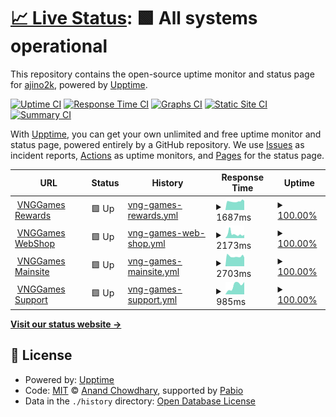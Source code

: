 # [📈 Live Status](https://demo.upptime.js.org): <!--live status--> **🟩 All systems operational**

This repository contains the open-source uptime monitor and status page for [ajino2k](https://techzones.me/), powered by [Upptime](https://github.com/upptime/upptime).

[![Uptime CI](https://github.com/ajino2k/awesome-uptime/workflows/Uptime%20CI/badge.svg)](https://github.com/ajino2k/awesome-uptime/actions?query=workflow%3A%22Uptime+CI%22)
[![Response Time CI](https://github.com/ajino2k/awesome-uptime/workflows/Response%20Time%20CI/badge.svg)](https://github.com/ajino2k/awesome-uptime/actions?query=workflow%3A%22Response+Time+CI%22)
[![Graphs CI](https://github.com/ajino2k/awesome-uptime/workflows/Graphs%20CI/badge.svg)](https://github.com/ajino2k/awesome-uptime/actions?query=workflow%3A%22Graphs+CI%22)
[![Static Site CI](https://github.com/ajino2k/awesome-uptime/workflows/Static%20Site%20CI/badge.svg)](https://github.com/ajino2k/awesome-uptime/actions?query=workflow%3A%22Static+Site+CI%22)
[![Summary CI](https://github.com/ajino2k/awesome-uptime/workflows/Summary%20CI/badge.svg)](https://github.com/ajino2k/awesome-uptime/actions?query=workflow%3A%22Summary+CI%22)

With [Upptime](https://upptime.js.org), you can get your own unlimited and free uptime monitor and status page, powered entirely by a GitHub repository. We use [Issues](https://github.com/ajino2k/awesome-uptime/issues) as incident reports, [Actions](https://github.com/ajino2k/awesome-uptime/actions) as uptime monitors, and [Pages](https://demo.upptime.js.org) for the status page.

<!--start: status pages-->
<!-- This summary is generated by Upptime (https://github.com/upptime/upptime) -->
<!-- Do not edit this manually, your changes will be overwritten -->
<!-- prettier-ignore -->
| URL | Status | History | Response Time | Uptime |
| --- | ------ | ------- | ------------- | ------ |
| <img alt="" src="https://icons.duckduckgo.com/ip3/rewards.vnggames.com.ico" height="13"> [VNGGames Rewards](https://rewards.vnggames.com) | 🟩 Up | [vng-games-rewards.yml](https://github.com/ajino2k/awesome-uptime/commits/HEAD/history/vng-games-rewards.yml) | <details><summary><img alt="Response time graph" src="./graphs/vng-games-rewards/response-time-week.png" height="20"> 1687ms</summary><br><a href="https://ajino2k.github.io/awesome-uptime/history/vng-games-rewards"><img alt="Response time 1687" src="https://img.shields.io/endpoint?url=https%3A%2F%2Fraw.githubusercontent.com%2Fajino2k%2Fawesome-uptime%2FHEAD%2Fapi%2Fvng-games-rewards%2Fresponse-time.json"></a><br><a href="https://ajino2k.github.io/awesome-uptime/history/vng-games-rewards"><img alt="24-hour response time 1787" src="https://img.shields.io/endpoint?url=https%3A%2F%2Fraw.githubusercontent.com%2Fajino2k%2Fawesome-uptime%2FHEAD%2Fapi%2Fvng-games-rewards%2Fresponse-time-day.json"></a><br><a href="https://ajino2k.github.io/awesome-uptime/history/vng-games-rewards"><img alt="7-day response time 1687" src="https://img.shields.io/endpoint?url=https%3A%2F%2Fraw.githubusercontent.com%2Fajino2k%2Fawesome-uptime%2FHEAD%2Fapi%2Fvng-games-rewards%2Fresponse-time-week.json"></a><br><a href="https://ajino2k.github.io/awesome-uptime/history/vng-games-rewards"><img alt="30-day response time 1687" src="https://img.shields.io/endpoint?url=https%3A%2F%2Fraw.githubusercontent.com%2Fajino2k%2Fawesome-uptime%2FHEAD%2Fapi%2Fvng-games-rewards%2Fresponse-time-month.json"></a><br><a href="https://ajino2k.github.io/awesome-uptime/history/vng-games-rewards"><img alt="1-year response time 1687" src="https://img.shields.io/endpoint?url=https%3A%2F%2Fraw.githubusercontent.com%2Fajino2k%2Fawesome-uptime%2FHEAD%2Fapi%2Fvng-games-rewards%2Fresponse-time-year.json"></a></details> | <details><summary><a href="https://ajino2k.github.io/awesome-uptime/history/vng-games-rewards">100.00%</a></summary><a href="https://ajino2k.github.io/awesome-uptime/history/vng-games-rewards"><img alt="All-time uptime 100.00%" src="https://img.shields.io/endpoint?url=https%3A%2F%2Fraw.githubusercontent.com%2Fajino2k%2Fawesome-uptime%2FHEAD%2Fapi%2Fvng-games-rewards%2Fuptime.json"></a><br><a href="https://ajino2k.github.io/awesome-uptime/history/vng-games-rewards"><img alt="24-hour uptime 100.00%" src="https://img.shields.io/endpoint?url=https%3A%2F%2Fraw.githubusercontent.com%2Fajino2k%2Fawesome-uptime%2FHEAD%2Fapi%2Fvng-games-rewards%2Fuptime-day.json"></a><br><a href="https://ajino2k.github.io/awesome-uptime/history/vng-games-rewards"><img alt="7-day uptime 100.00%" src="https://img.shields.io/endpoint?url=https%3A%2F%2Fraw.githubusercontent.com%2Fajino2k%2Fawesome-uptime%2FHEAD%2Fapi%2Fvng-games-rewards%2Fuptime-week.json"></a><br><a href="https://ajino2k.github.io/awesome-uptime/history/vng-games-rewards"><img alt="30-day uptime 100.00%" src="https://img.shields.io/endpoint?url=https%3A%2F%2Fraw.githubusercontent.com%2Fajino2k%2Fawesome-uptime%2FHEAD%2Fapi%2Fvng-games-rewards%2Fuptime-month.json"></a><br><a href="https://ajino2k.github.io/awesome-uptime/history/vng-games-rewards"><img alt="1-year uptime 100.00%" src="https://img.shields.io/endpoint?url=https%3A%2F%2Fraw.githubusercontent.com%2Fajino2k%2Fawesome-uptime%2FHEAD%2Fapi%2Fvng-games-rewards%2Fuptime-year.json"></a></details>
| <img alt="" src="https://icons.duckduckgo.com/ip3/shop.vnggames.com.ico" height="13"> [VNGGames WebShop](https://shop.vnggames.com) | 🟩 Up | [vng-games-web-shop.yml](https://github.com/ajino2k/awesome-uptime/commits/HEAD/history/vng-games-web-shop.yml) | <details><summary><img alt="Response time graph" src="./graphs/vng-games-web-shop/response-time-week.png" height="20"> 2173ms</summary><br><a href="https://ajino2k.github.io/awesome-uptime/history/vng-games-web-shop"><img alt="Response time 2173" src="https://img.shields.io/endpoint?url=https%3A%2F%2Fraw.githubusercontent.com%2Fajino2k%2Fawesome-uptime%2FHEAD%2Fapi%2Fvng-games-web-shop%2Fresponse-time.json"></a><br><a href="https://ajino2k.github.io/awesome-uptime/history/vng-games-web-shop"><img alt="24-hour response time 1775" src="https://img.shields.io/endpoint?url=https%3A%2F%2Fraw.githubusercontent.com%2Fajino2k%2Fawesome-uptime%2FHEAD%2Fapi%2Fvng-games-web-shop%2Fresponse-time-day.json"></a><br><a href="https://ajino2k.github.io/awesome-uptime/history/vng-games-web-shop"><img alt="7-day response time 2173" src="https://img.shields.io/endpoint?url=https%3A%2F%2Fraw.githubusercontent.com%2Fajino2k%2Fawesome-uptime%2FHEAD%2Fapi%2Fvng-games-web-shop%2Fresponse-time-week.json"></a><br><a href="https://ajino2k.github.io/awesome-uptime/history/vng-games-web-shop"><img alt="30-day response time 2173" src="https://img.shields.io/endpoint?url=https%3A%2F%2Fraw.githubusercontent.com%2Fajino2k%2Fawesome-uptime%2FHEAD%2Fapi%2Fvng-games-web-shop%2Fresponse-time-month.json"></a><br><a href="https://ajino2k.github.io/awesome-uptime/history/vng-games-web-shop"><img alt="1-year response time 2173" src="https://img.shields.io/endpoint?url=https%3A%2F%2Fraw.githubusercontent.com%2Fajino2k%2Fawesome-uptime%2FHEAD%2Fapi%2Fvng-games-web-shop%2Fresponse-time-year.json"></a></details> | <details><summary><a href="https://ajino2k.github.io/awesome-uptime/history/vng-games-web-shop">100.00%</a></summary><a href="https://ajino2k.github.io/awesome-uptime/history/vng-games-web-shop"><img alt="All-time uptime 100.00%" src="https://img.shields.io/endpoint?url=https%3A%2F%2Fraw.githubusercontent.com%2Fajino2k%2Fawesome-uptime%2FHEAD%2Fapi%2Fvng-games-web-shop%2Fuptime.json"></a><br><a href="https://ajino2k.github.io/awesome-uptime/history/vng-games-web-shop"><img alt="24-hour uptime 100.00%" src="https://img.shields.io/endpoint?url=https%3A%2F%2Fraw.githubusercontent.com%2Fajino2k%2Fawesome-uptime%2FHEAD%2Fapi%2Fvng-games-web-shop%2Fuptime-day.json"></a><br><a href="https://ajino2k.github.io/awesome-uptime/history/vng-games-web-shop"><img alt="7-day uptime 100.00%" src="https://img.shields.io/endpoint?url=https%3A%2F%2Fraw.githubusercontent.com%2Fajino2k%2Fawesome-uptime%2FHEAD%2Fapi%2Fvng-games-web-shop%2Fuptime-week.json"></a><br><a href="https://ajino2k.github.io/awesome-uptime/history/vng-games-web-shop"><img alt="30-day uptime 100.00%" src="https://img.shields.io/endpoint?url=https%3A%2F%2Fraw.githubusercontent.com%2Fajino2k%2Fawesome-uptime%2FHEAD%2Fapi%2Fvng-games-web-shop%2Fuptime-month.json"></a><br><a href="https://ajino2k.github.io/awesome-uptime/history/vng-games-web-shop"><img alt="1-year uptime 100.00%" src="https://img.shields.io/endpoint?url=https%3A%2F%2Fraw.githubusercontent.com%2Fajino2k%2Fawesome-uptime%2FHEAD%2Fapi%2Fvng-games-web-shop%2Fuptime-year.json"></a></details>
| <img alt="" src="https://icons.duckduckgo.com/ip3/vnggames.com.ico" height="13"> [VNGGames Mainsite](https://vnggames.com) | 🟩 Up | [vng-games-mainsite.yml](https://github.com/ajino2k/awesome-uptime/commits/HEAD/history/vng-games-mainsite.yml) | <details><summary><img alt="Response time graph" src="./graphs/vng-games-mainsite/response-time-week.png" height="20"> 2703ms</summary><br><a href="https://ajino2k.github.io/awesome-uptime/history/vng-games-mainsite"><img alt="Response time 2703" src="https://img.shields.io/endpoint?url=https%3A%2F%2Fraw.githubusercontent.com%2Fajino2k%2Fawesome-uptime%2FHEAD%2Fapi%2Fvng-games-mainsite%2Fresponse-time.json"></a><br><a href="https://ajino2k.github.io/awesome-uptime/history/vng-games-mainsite"><img alt="24-hour response time 2386" src="https://img.shields.io/endpoint?url=https%3A%2F%2Fraw.githubusercontent.com%2Fajino2k%2Fawesome-uptime%2FHEAD%2Fapi%2Fvng-games-mainsite%2Fresponse-time-day.json"></a><br><a href="https://ajino2k.github.io/awesome-uptime/history/vng-games-mainsite"><img alt="7-day response time 2703" src="https://img.shields.io/endpoint?url=https%3A%2F%2Fraw.githubusercontent.com%2Fajino2k%2Fawesome-uptime%2FHEAD%2Fapi%2Fvng-games-mainsite%2Fresponse-time-week.json"></a><br><a href="https://ajino2k.github.io/awesome-uptime/history/vng-games-mainsite"><img alt="30-day response time 2703" src="https://img.shields.io/endpoint?url=https%3A%2F%2Fraw.githubusercontent.com%2Fajino2k%2Fawesome-uptime%2FHEAD%2Fapi%2Fvng-games-mainsite%2Fresponse-time-month.json"></a><br><a href="https://ajino2k.github.io/awesome-uptime/history/vng-games-mainsite"><img alt="1-year response time 2703" src="https://img.shields.io/endpoint?url=https%3A%2F%2Fraw.githubusercontent.com%2Fajino2k%2Fawesome-uptime%2FHEAD%2Fapi%2Fvng-games-mainsite%2Fresponse-time-year.json"></a></details> | <details><summary><a href="https://ajino2k.github.io/awesome-uptime/history/vng-games-mainsite">100.00%</a></summary><a href="https://ajino2k.github.io/awesome-uptime/history/vng-games-mainsite"><img alt="All-time uptime 100.00%" src="https://img.shields.io/endpoint?url=https%3A%2F%2Fraw.githubusercontent.com%2Fajino2k%2Fawesome-uptime%2FHEAD%2Fapi%2Fvng-games-mainsite%2Fuptime.json"></a><br><a href="https://ajino2k.github.io/awesome-uptime/history/vng-games-mainsite"><img alt="24-hour uptime 100.00%" src="https://img.shields.io/endpoint?url=https%3A%2F%2Fraw.githubusercontent.com%2Fajino2k%2Fawesome-uptime%2FHEAD%2Fapi%2Fvng-games-mainsite%2Fuptime-day.json"></a><br><a href="https://ajino2k.github.io/awesome-uptime/history/vng-games-mainsite"><img alt="7-day uptime 100.00%" src="https://img.shields.io/endpoint?url=https%3A%2F%2Fraw.githubusercontent.com%2Fajino2k%2Fawesome-uptime%2FHEAD%2Fapi%2Fvng-games-mainsite%2Fuptime-week.json"></a><br><a href="https://ajino2k.github.io/awesome-uptime/history/vng-games-mainsite"><img alt="30-day uptime 100.00%" src="https://img.shields.io/endpoint?url=https%3A%2F%2Fraw.githubusercontent.com%2Fajino2k%2Fawesome-uptime%2FHEAD%2Fapi%2Fvng-games-mainsite%2Fuptime-month.json"></a><br><a href="https://ajino2k.github.io/awesome-uptime/history/vng-games-mainsite"><img alt="1-year uptime 100.00%" src="https://img.shields.io/endpoint?url=https%3A%2F%2Fraw.githubusercontent.com%2Fajino2k%2Fawesome-uptime%2FHEAD%2Fapi%2Fvng-games-mainsite%2Fuptime-year.json"></a></details>
| <img alt="" src="https://icons.duckduckgo.com/ip3/support.vnggames.com.ico" height="13"> [VNGGames Support](https://support.vnggames.com) | 🟩 Up | [vng-games-support.yml](https://github.com/ajino2k/awesome-uptime/commits/HEAD/history/vng-games-support.yml) | <details><summary><img alt="Response time graph" src="./graphs/vng-games-support/response-time-week.png" height="20"> 985ms</summary><br><a href="https://ajino2k.github.io/awesome-uptime/history/vng-games-support"><img alt="Response time 985" src="https://img.shields.io/endpoint?url=https%3A%2F%2Fraw.githubusercontent.com%2Fajino2k%2Fawesome-uptime%2FHEAD%2Fapi%2Fvng-games-support%2Fresponse-time.json"></a><br><a href="https://ajino2k.github.io/awesome-uptime/history/vng-games-support"><img alt="24-hour response time 1364" src="https://img.shields.io/endpoint?url=https%3A%2F%2Fraw.githubusercontent.com%2Fajino2k%2Fawesome-uptime%2FHEAD%2Fapi%2Fvng-games-support%2Fresponse-time-day.json"></a><br><a href="https://ajino2k.github.io/awesome-uptime/history/vng-games-support"><img alt="7-day response time 985" src="https://img.shields.io/endpoint?url=https%3A%2F%2Fraw.githubusercontent.com%2Fajino2k%2Fawesome-uptime%2FHEAD%2Fapi%2Fvng-games-support%2Fresponse-time-week.json"></a><br><a href="https://ajino2k.github.io/awesome-uptime/history/vng-games-support"><img alt="30-day response time 985" src="https://img.shields.io/endpoint?url=https%3A%2F%2Fraw.githubusercontent.com%2Fajino2k%2Fawesome-uptime%2FHEAD%2Fapi%2Fvng-games-support%2Fresponse-time-month.json"></a><br><a href="https://ajino2k.github.io/awesome-uptime/history/vng-games-support"><img alt="1-year response time 985" src="https://img.shields.io/endpoint?url=https%3A%2F%2Fraw.githubusercontent.com%2Fajino2k%2Fawesome-uptime%2FHEAD%2Fapi%2Fvng-games-support%2Fresponse-time-year.json"></a></details> | <details><summary><a href="https://ajino2k.github.io/awesome-uptime/history/vng-games-support">100.00%</a></summary><a href="https://ajino2k.github.io/awesome-uptime/history/vng-games-support"><img alt="All-time uptime 100.00%" src="https://img.shields.io/endpoint?url=https%3A%2F%2Fraw.githubusercontent.com%2Fajino2k%2Fawesome-uptime%2FHEAD%2Fapi%2Fvng-games-support%2Fuptime.json"></a><br><a href="https://ajino2k.github.io/awesome-uptime/history/vng-games-support"><img alt="24-hour uptime 100.00%" src="https://img.shields.io/endpoint?url=https%3A%2F%2Fraw.githubusercontent.com%2Fajino2k%2Fawesome-uptime%2FHEAD%2Fapi%2Fvng-games-support%2Fuptime-day.json"></a><br><a href="https://ajino2k.github.io/awesome-uptime/history/vng-games-support"><img alt="7-day uptime 100.00%" src="https://img.shields.io/endpoint?url=https%3A%2F%2Fraw.githubusercontent.com%2Fajino2k%2Fawesome-uptime%2FHEAD%2Fapi%2Fvng-games-support%2Fuptime-week.json"></a><br><a href="https://ajino2k.github.io/awesome-uptime/history/vng-games-support"><img alt="30-day uptime 100.00%" src="https://img.shields.io/endpoint?url=https%3A%2F%2Fraw.githubusercontent.com%2Fajino2k%2Fawesome-uptime%2FHEAD%2Fapi%2Fvng-games-support%2Fuptime-month.json"></a><br><a href="https://ajino2k.github.io/awesome-uptime/history/vng-games-support"><img alt="1-year uptime 100.00%" src="https://img.shields.io/endpoint?url=https%3A%2F%2Fraw.githubusercontent.com%2Fajino2k%2Fawesome-uptime%2FHEAD%2Fapi%2Fvng-games-support%2Fuptime-year.json"></a></details>

<!--end: status pages-->

[**Visit our status website →**](https://demo.upptime.js.org)

## 📄 License

- Powered by: [Upptime](https://github.com/upptime/upptime)
- Code: [MIT](./LICENSE) © [Anand Chowdhary](https://anandchowdhary.com), supported by [Pabio](https://pabio.com)
- Data in the `./history` directory: [Open Database License](https://opendatacommons.org/licenses/odbl/1-0/)
